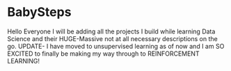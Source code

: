 # BabySteps
Hello Everyone
I will be adding all the projects I build while learning Data Science  and their HUGE-Massive not at all necessary  descriptions on the go.
UPDATE- I have moved to unsupervised learning as of now and I am SO EXCITED to finally be making my way through to REINFORCEMENT LEARNING!

